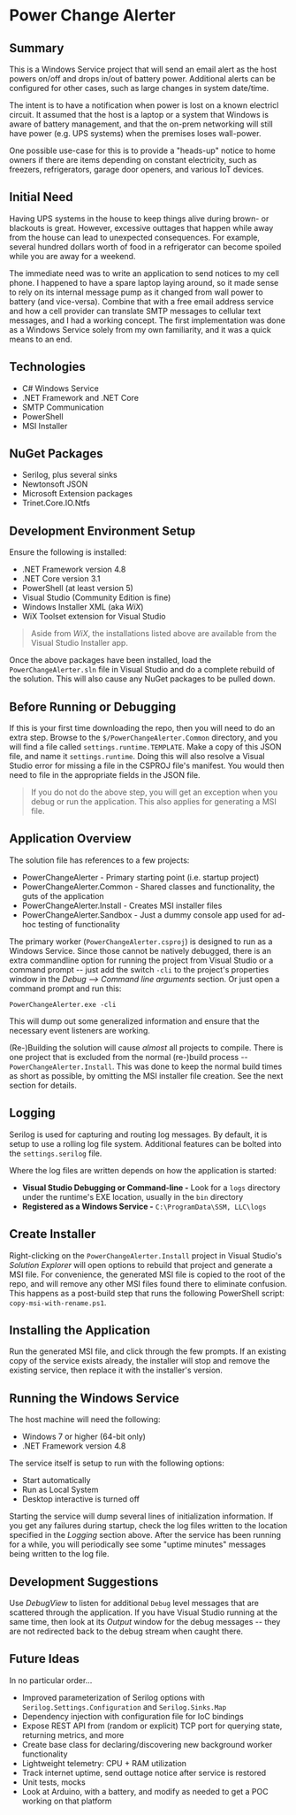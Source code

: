# Power Change Alerter

## Summary

This is a Windows Service project that will send an email alert as the host powers on/off and drops in/out of battery power.  Additional alerts can be configured for other cases, such as large changes in system date/time.

The intent is to have a notification when power is lost on a known electricl circuit.  It assumed that the host is a laptop or a system that Windows is aware of battery management, and that the on-prem networking will still have power (e.g. UPS systems) when the premises loses wall-power.

One possible use-case for this is to provide a "heads-up" notice to home owners if there are items depending on constant electricity, such as freezers, refrigerators, garage door openers, and various IoT devices.

## Initial Need

Having UPS systems in the house to keep things alive during brown- or blackouts is great.  However, excessive outtages that happen while away from the house can lead to unexpected consequences.  For example, several hundred dollars worth of food in a refrigerator can become spoiled while you are away for a weekend.

The immediate need was to write an application to send notices to my cell phone.  I happened to have a spare laptop laying around, so it made sense to rely on its internal message pump as it changed from wall power to battery (and vice-versa).  Combine that with a free email address service and how a cell provider can translate SMTP messages to cellular text messages, and I had a working concept.  The first implementation was done as a Windows Service solely from my own familiarity, and it was a quick means to an end.

## Technologies

* C# Windows Service
* .NET Framework and .NET Core
* SMTP Communication
* PowerShell
* MSI Installer

## NuGet Packages

* Serilog, plus several sinks
* Newtonsoft JSON
* Microsoft Extension packages
* Trinet.Core.IO.Ntfs

## Development Environment Setup

Ensure the following is installed:

* .NET Framework version 4.8
* .NET Core version 3.1
* PowerShell (at least version 5)
* Visual Studio (Community Edition is fine)
* Windows Installer XML (aka _WiX_)
* WiX Toolset extension for Visual Studio

> Aside from _WiX_, the installations listed above are available from the Visual Studio Installer app.

Once the above packages have been installed, load the `PowerChangeAlerter.sln` file in Visual Studio and do a complete rebuild of the solution.  This will also cause any NuGet packages to be pulled down.

## Before Running or Debugging

If this is your first time downloading the repo, then you will need to do an extra step.  Browse to the `$/PowerChangeAlerter.Common` directory, and you will find a file called `settings.runtime.TEMPLATE`.  Make a copy of this JSON file, and name it `settings.runtime`.  Doing this will also resolve a Visual Studio error for missing a file in the CSPROJ file's manifest.  You would then need to file in the appropriate fields in the JSON file.

> If you do not do the above step, you will get an exception when you debug or run the application.  This also applies for generating a MSI file.

## Application Overview

The solution file has references to a few projects:

* PowerChangeAlerter - Primary starting point (i.e. startup project)
* PowerChangeAlerter.Common - Shared classes and functionality, the guts of the application
* PowerChangeAlerter.Install - Creates MSI installer files
* PowerChangeAlerter.Sandbox - Just a dummy console app used for ad-hoc testing of functionality

The primary worker (`PowerChangeAlerter.csproj`) is designed to run as a Windows Service.  Since those cannot be natively debugged, there is an extra commandline option for running the project from Visual Studio or a command prompt -- just add the switch `-cli` to the project's properties window in the _Debug --> Command line arguments_ section.  Or just open a command prompt and run this:

```
PowerChangeAlerter.exe -cli
```

This will dump out some generalized information and ensure that the necessary event listeners are working.

(Re-)Building the solution will cause _almost_ all projects to compile.  There is one project that is excluded from the normal (re-)build process -- `PowerChangeAlerter.Install`.  This was done to keep the normal build times as short as possible, by omitting the MSI installer file creation.  See the next section for details.

## Logging

Serilog is used for capturing and routing log messages.  By default, it is setup to use a rolling log file system.  Additional features can be bolted into the `settings.serilog` file.

Where the log files are written depends on how the application is started:

* **Visual Studio Debugging or Command-line -** Look for a `logs` directory under the runtime's EXE location, usually in the `bin` directory
* **Registered as a Windows Service -** `C:\ProgramData\SSM, LLC\logs`

## Create Installer

Right-clicking on the `PowerChangeAlerter.Install` project in Visual Studio's _Solution Explorer_ will open options to rebuild that project and generate a MSI file.  For convenience, the generated MSI file is copied to the root of the repo, and will remove any other MSI files found there to eliminate confusion.  This happens as a post-build step that runs the following PowerShell script: `copy-msi-with-rename.ps1`.

## Installing the Application

Run the generated MSI file, and click through the few prompts.  If an existing copy of the service exists already, the installer will stop and remove the existing service, then replace it with the installer's version.

## Running the Windows Service

The host machine will need the following:

* Windows 7 or higher (64-bit only)
* .NET Framework version 4.8

The service itself is setup to run with the following options:

* Start automatically
* Run as Local System
* Desktop interactive is turned off

Starting the service will dump several lines of initialization information.  If you get any failures during startup, check the log files written to the location specified in the _Logging_ section above.  After the service has been running for a while, you will periodically see some "uptime minutes" messages being written to the log file.

## Development Suggestions

Use _DebugView_ to listen for additional `Debug` level messages that are scattered through the application.  If you have Visual Studio running at the same time, then look at its _Output_ window for the debug messages -- they are not redirected back to the debug stream when caught there.

## Future Ideas

In no particular order...

* Improved parameterization of Serilog options with `Serilog.Settings.Configuration` and `Serilog.Sinks.Map`
* Dependency injection with configuration file for IoC bindings
* Expose REST API from (random or explicit) TCP port for querying state, returning metrics, and more
* Create base class for declaring/discovering new background worker functionality
* Lightweight telemetry: CPU + RAM utilization
* Track internet uptime, send outtage notice after service is restored
* Unit tests, mocks
* Look at Arduino, with a battery, and modify as needed to get a POC working on that platform